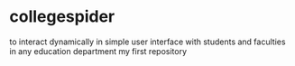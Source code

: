 # collegespider
to interact dynamically in simple user interface with students and faculties in any education department
my first repository
